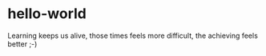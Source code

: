 # hello-world
Learning keeps us alive, those times feels more difficult, the achieving feels better ;-)
